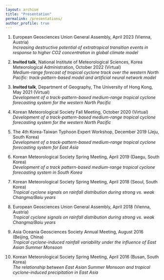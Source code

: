 ```yaml
---
layout: archive
title: "Presentation"
permalink: /presentations/
author_profile: true
---
```



1. European Geosciences Union General Assembly, April 2023 (Vienna, Austria)
<br>*Increasing destructive potential of extratropical transition events in response to higher CO2 concentration in global climate model*

1. **Invited talk**, National Institute of Meteorological Sciences, Korea Meteorological Administration, October 2022 (Virtual)
<br>*Medium-range forecast of tropical cyclone track over the western North Pacific: track-pattern-based model and artificial neural network model*

1. **Invited talk**, Department of Geography, The University of Hong Kong, May 2021 (Virtual)
<br>*Development of a track-pattern-based medium-range tropical cyclone forecasting system for the western North Pacific*

1. Korean Meteorological Society Fall Meeting, October 2020 (Virtual)
<br>*Development of a track-pattern-based medium-range tropical cyclone forecasting system for the western North Pacific*

1. The 4th Korea-Taiwan Typhoon Expert Workshop, December 2019 (Jeju, South Korea)
<br>*Development of a track-pattern-based medium-range tropical cyclone forecasting system for East Asia*

1. Korean Meteorological Society Spring Meeting, April 2019 (Daegu, South Korea)
<br>*Development of a track pattern-based medium-range tropical cyclone forecasting system in South Korea*

1. Korean Meteorological Society Spring Meeting, April 2018 (Seoul, South Korea)
<br>*Tropical cyclone signals on rainfall distribution during strong vs. weak Changma/Baiu years*

1. European Geosciences Union General Assembly, April 2018 (Vienna, Austria)
<br>*Tropical cyclone signals on rainfall distribution during strong vs. weak Changma/Baiu years*

1. Asia Oceania Geosciences Society Annual Meeting, August 2016 (Beijing, China)
<br>*Tropical cyclone-induced rainfall variability under the influence of East Asian Summer Monsoon* 

1. Korean Meteorological Society Spring Meeting, April 2016 (Busan, South Korea)
<br>*The relationship between East Asian Summer Monsoon and tropical cyclone-induced precipitation in East Asia* 
